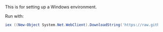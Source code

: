 This is for setting up a Windows environment.

Run with:

```powershell
iex ((New-Object System.Net.WebClient).DownloadString('https://raw.githubusercontent.com/evilpilaf/system-init/main/windows/setup.ps1'))
```